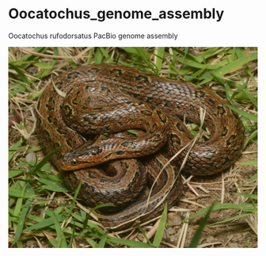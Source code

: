 # Oocatochus_genome_assembly
Oocatochus rufodorsatus PacBio genome assembly

![snake](etc/large.jpg)